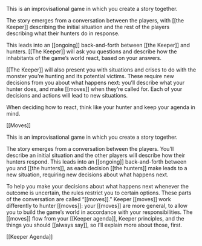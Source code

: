 
This is an improvisational game in which you create a story together.

The story emerges from a conversation between the players, with [[the Keeper]] describing the initial situation and the rest of the players describing what their hunters do in response.

This leads into an [[ongoing]] back-and-forth between [[the Keeper]] and hunters. [[The Keeper]] will ask you questions and describe how the inhabitants of the game’s world react, based on your answers.

[[The Keeper]] will also present you with situations and crises to do with the monster you’re hunting and its potential victims. These require new decisions from you about what happens next: you’ll describe what your hunter does, and make [[moves]] when they’re called for. Each of your decisions and actions will lead to new situations.

When deciding how to react, think like your hunter and keep your agenda in mind.

[[Moves]]

This is an improvisational game in which you create a story together.

The story emerges from a conversation between the players. You’ll describe an initial situation and the other players will describe how their hunters respond. This leads into an [[ongoing]] back-and-forth between you and [[the hunters]], as each decision [[the hunters]] make leads to a new situation, requiring new decisions about what happens next.

To help you make your decisions about what happens next whenever the outcome is uncertain, the rules restrict you to certain options. These parts of the conversation are called “[[moves]].” Keeper [[moves]] work differently to hunter [[moves]]: your [[moves]] are more general, to allow you to build the game’s world in accordance with your responsibilities. The [[moves]] flow from your [[Keeper agenda]], Keeper principles, and the things you should [[always say]], so I’ll explain more about those, first.

[[Keeper Agenda]]
